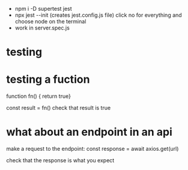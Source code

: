 - npm i -D supertest jest
- npx jest --init (creates jest.config.js file) click no for everything and choose node on the terminal
- work in server.spec.js

# testing

# testing a fuction

function fn() { return true}

const result = fn()
check that result is true

# what about an endpoint in an api

make a request to the endpoint: const response = await axios.get(url)

check that the response is what you expect
